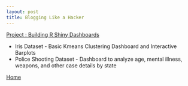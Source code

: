 ```yaml
---
layout: post
title: Blogging Like a Hacker
--- 
```



[Project : Building R Shiny Dashboards](https://github.com/baileywellen/Learning-RShiny)  
* Iris Dataset - Basic Kmeans Clustering Dashboard and Interactive Barplots
* Police Shooting Dataset - Dashboard to analyze age, mental illness, weapons, and other case details by state  



[Home](index.md)

